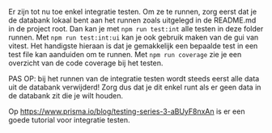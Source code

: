 Er zijn tot nu toe enkel integratie testen.
Om ze te runnen, zorg eerst dat je de databank lokaal bent aan het runnen zoals uitgelegd in de README.md in de project root.
Dan kan je met `npm run test:int` alle testen in deze folder runnen.
Met `npm run test:int:ui` kan je ook gebruik maken van de gui van vitest. Het handigste hieraan is dat je gemakkelijk een bepaalde test in een test file kan aanduiden om te runnen.
Met `npm run coverage` zie je een overzicht van de code coverage bij het testen.

PAS OP: bij het runnen van de integratie testen wordt steeds eerst alle data uit de databank verwijderd!
Zorg dus dat je dit enkel runt als er geen data in de databank zit die je wilt houden.

Op https://www.prisma.io/blog/testing-series-3-aBUyF8nxAn is er een goede tutorial voor integratie testen.
